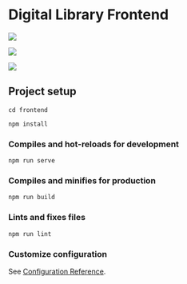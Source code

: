 # Digital Library Frontend

![](https://i.imgur.com/Xo0Mowx.png)

![](https://i.imgur.com/9iFlYUe.png)

![](https://i.imgur.com/5SucmZ2.png)


## Project setup
```
cd frontend
```

```
npm install
```

### Compiles and hot-reloads for development
```
npm run serve
```

### Compiles and minifies for production
```
npm run build
```

### Lints and fixes files
```
npm run lint
```

### Customize configuration
See [Configuration Reference](https://cli.vuejs.org/config/).
